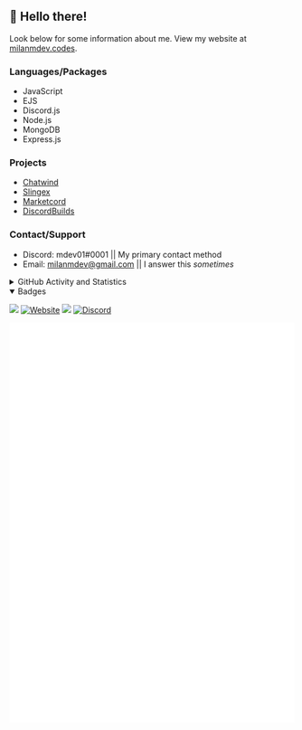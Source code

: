 ## 👋 Hello there!

Look below for some information about me. View my website at [milanmdev.codes](https://milanmdev.codes).

### Languages/Packages

- JavaScript
- EJS
- Discord.js
- Node.js
- MongoDB
- Express.js

### Projects

- [Chatwind](https://chatwindapp.com)
- [Slingex](https://slingexdev.ga)
- [Marketcord](https://marketcord.xyz)
- [DiscordBuilds](https://bots.discordlabs.org/bot/843209007753330760)

### Contact/Support

- Discord: mdev01#0001 || My primary contact method
- Email: [milanmdev@gmail.com](mailto:milanmdev@gmail.com) || I answer this *sometimes*
 
<details>
  <summary>GitHub Activity and Statistics</summary> 
  <img src="https://github-readme-stats.vercel.app/api?username=milanmdev&count_private=true&show_icons=true&theme=gotham" />
</details>

<details open>
  <summary>Badges</summary> 
 
![](https://api.ghprofile.me/view?username=milanmdev&style=flat)
[![Website](https://img.shields.io/website-up-down-green-red/http/milanmdev.codes.svg)](https://milanmdev.codes)
![](https://img.shields.io/github/license/Naereen/StrapDown.js.svg)
[![Discord](https://img.shields.io/discord/842151715695624192.svg?label=&logo=discord&logoColor=ffffff&color=7389D8&labelColor=6A7EC2)](https://discord.gg/aZCMEnp3CP)
</details>

![Metrics](https://github.com/milanmdev/milanmdev/blob/master/github-metrics.svg)

<!-- ### Coding Stats
<img src="https://wakatime.com/share/@milanmdev/d7d17447-6a6f-4fec-8f82-913061fd09e6.svg" alt="langs" width="50%"/>
<img src="https://wakatime.com/share/@milanmdev/c66d04c6-d589-4114-a44b-6c44f6bb4ded.svg" alt="time" width="50%"/> -->

